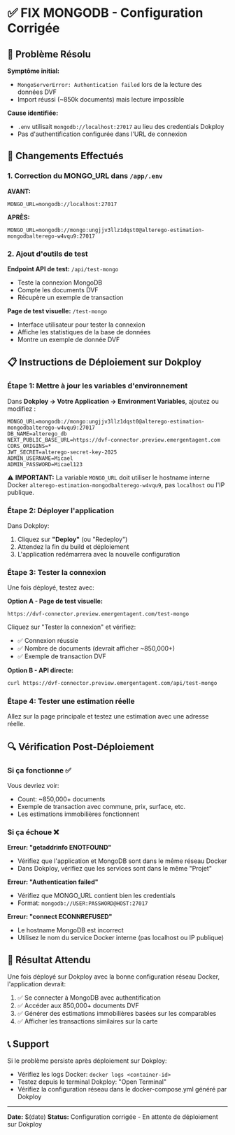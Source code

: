 # ✅ FIX MONGODB - Configuration Corrigée

## 🎯 Problème Résolu

**Symptôme initial:** 
- `MongoServerError: Authentication failed` lors de la lecture des données DVF
- Import réussi (~850k documents) mais lecture impossible

**Cause identifiée:**
- `.env` utilisait `mongodb://localhost:27017` au lieu des credentials Dokploy
- Pas d'authentification configurée dans l'URL de connexion

## 🔧 Changements Effectués

### 1. Correction du MONGO_URL dans `/app/.env`

**AVANT:**
```
MONGO_URL=mongodb://localhost:27017
```

**APRÈS:**
```
MONGO_URL=mongodb://mongo:ungjjv3llz1dqst0@alterego-estimation-mongodbalterego-w4vqu9:27017
```

### 2. Ajout d'outils de test

**Endpoint API de test:** `/api/test-mongo`
- Teste la connexion MongoDB
- Compte les documents DVF
- Récupère un exemple de transaction

**Page de test visuelle:** `/test-mongo`
- Interface utilisateur pour tester la connexion
- Affiche les statistiques de la base de données
- Montre un exemple de donnée DVF

## 📋 Instructions de Déploiement sur Dokploy

### Étape 1: Mettre à jour les variables d'environnement

Dans **Dokploy → Votre Application → Environment Variables**, ajoutez ou modifiez :

```env
MONGO_URL=mongodb://mongo:ungjjv3llz1dqst0@alterego-estimation-mongodbalterego-w4vqu9:27017
DB_NAME=alterego_db
NEXT_PUBLIC_BASE_URL=https://dvf-connector.preview.emergentagent.com
CORS_ORIGINS=*
JWT_SECRET=alterego-secret-key-2025
ADMIN_USERNAME=Micael
ADMIN_PASSWORD=Micael123
```

⚠️ **IMPORTANT:** La variable `MONGO_URL` doit utiliser le hostname interne Docker `alterego-estimation-mongodbalterego-w4vqu9`, pas `localhost` ou l'IP publique.

### Étape 2: Déployer l'application

Dans Dokploy:
1. Cliquez sur **"Deploy"** (ou "Redeploy")
2. Attendez la fin du build et déploiement
3. L'application redémarrera avec la nouvelle configuration

### Étape 3: Tester la connexion

Une fois déployé, testez avec:

**Option A - Page de test visuelle:**
```
https://dvf-connector.preview.emergentagent.com/test-mongo
```
Cliquez sur "Tester la connexion" et vérifiez:
- ✅ Connexion réussie
- ✅ Nombre de documents (devrait afficher ~850,000+)
- ✅ Exemple de transaction DVF

**Option B - API directe:**
```bash
curl https://dvf-connector.preview.emergentagent.com/api/test-mongo
```

### Étape 4: Tester une estimation réelle

Allez sur la page principale et testez une estimation avec une adresse réelle.

## 🔍 Vérification Post-Déploiement

### Si ça fonctionne ✅
Vous devriez voir:
- Count: ~850,000+ documents
- Exemple de transaction avec commune, prix, surface, etc.
- Les estimations immobilières fonctionnent

### Si ça échoue ❌

**Erreur: "getaddrinfo ENOTFOUND"**
- Vérifiez que l'application et MongoDB sont dans le même réseau Docker
- Dans Dokploy, vérifiez que les services sont dans le même "Projet"

**Erreur: "Authentication failed"**
- Vérifiez que MONGO_URL contient bien les credentials
- Format: `mongodb://USER:PASSWORD@HOST:27017`

**Erreur: "connect ECONNREFUSED"**
- Le hostname MongoDB est incorrect
- Utilisez le nom du service Docker interne (pas localhost ou IP publique)

## 🎉 Résultat Attendu

Une fois déployé sur Dokploy avec la bonne configuration réseau Docker, l'application devrait:

1. ✅ Se connecter à MongoDB avec authentification
2. ✅ Accéder aux 850,000+ documents DVF
3. ✅ Générer des estimations immobilières basées sur les comparables
4. ✅ Afficher les transactions similaires sur la carte

## 📞 Support

Si le problème persiste après déploiement sur Dokploy:
- Vérifiez les logs Docker: `docker logs <container-id>`
- Testez depuis le terminal Dokploy: "Open Terminal"
- Vérifiez la configuration réseau dans le docker-compose.yml généré par Dokploy

---

**Date:** $(date)
**Status:** Configuration corrigée - En attente de déploiement sur Dokploy
